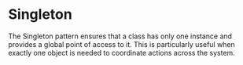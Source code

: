 # Singleton

The Singleton pattern ensures that a class has only one instance and provides a global point of access to it. This is particularly useful when exactly one object is needed to coordinate actions across the system.
